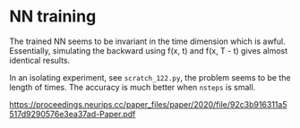 # NN training

The trained NN seems to be invariant in the time dimension which is awful. Essentially, simulating the backward using f(x, t) and f(x, T - t) gives almost identical results. 

In an isolating experiment, see `scratch_122.py`, the problem seems to be the length of times. The accuracy is much better when `nsteps` is small.

https://proceedings.neurips.cc/paper_files/paper/2020/file/92c3b916311a5517d9290576e3ea37ad-Paper.pdf
